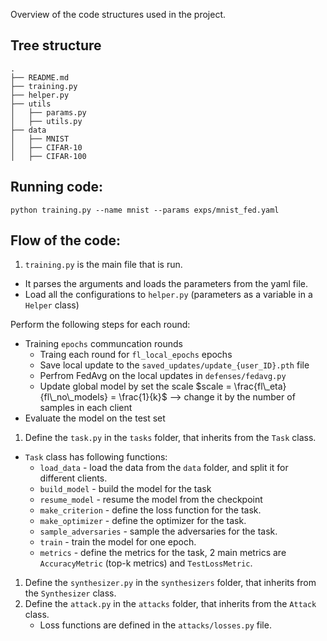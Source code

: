 
Overview of the code structures used in the project.

Tree structure
--------------
```
.
├── README.md
├── training.py
├── helper.py
├── utils
│   ├── params.py
│   ├── utils.py
├── data
│   ├── MNIST
│   ├── CIFAR-10
│   ├── CIFAR-100
```

Running code:
-------------
```
python training.py --name mnist --params exps/mnist_fed.yaml
```
Flow of the code:
-----------------
1. `training.py` is the main file that is run.
- It parses the arguments and loads the parameters from the yaml file.
- Load all the configurations to `helper.py` (parameters as a variable in a `Helper` class)

Perform the following steps for each round:
- Training `epochs` communcation rounds
  - Traing each round for `fl_local_epochs` epochs
  - Save local update to the `saved_updates/update_{user_ID}.pth` file
  - Perfrom FedAvg on the local updates in `defenses/fedavg.py`
  - Update global model by set the scale $scale = \frac{fl\_eta}{fl\_no\_models} = \frac{1}{k}$ --> change it by the number of samples in each client
  <!-- -  = self.params.fl_eta / self.params.fl_no_models (1/fl_no_models) -->
- Evaluate the model on the test set


1. Define the `task.py` in the `tasks` folder, that inherits from the `Task` class.
- `Task` class has following functions:
  - `load_data` - load the data from the `data` folder, and split it for different clients.
  - `build_model` - build the model for the task
  - `resume_model` - resume the model from the checkpoint
  - `make_criterion` - define the loss function for the task.
  - `make_optimizer` - define the optimizer for the task.
  - `sample_adversaries` - sample the adversaries for the task.
  - `train` - train the model for one epoch.
  - `metrics` - define the metrics for the task, 2 main metrics are `AccuracyMetric` (top-k metrics) and `TestLossMetric`.

1. Define the `synthesizer.py` in the `synthesizers` folder, that inherits from the `Synthesizer` class.
2. Define the `attack.py` in the `attacks` folder, that inherits from the `Attack` class.
   - Loss functions are defined in the `attacks/losses.py` file.